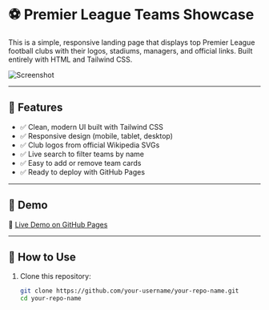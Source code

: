 # ⚽ Premier League Teams Showcase

This is a simple, responsive landing page that displays top Premier League football clubs with their logos, stadiums, managers, and official links. Built entirely with HTML and Tailwind CSS.

![Screenshot](./screenshot.png)

---

## 🌟 Features

- ✅ Clean, modern UI built with Tailwind CSS
- ✅ Responsive design (mobile, tablet, desktop)
- ✅ Club logos from official Wikipedia SVGs
- ✅ Live search to filter teams by name
- ✅ Easy to add or remove team cards
- ✅ Ready to deploy with GitHub Pages

---

## 📸 Demo

🔗 [Live Demo on GitHub Pages](https://your-username.github.io/your-repo-name/)

---

## 🚀 How to Use

1. Clone this repository:

   ```bash
   git clone https://github.com/your-username/your-repo-name.git
   cd your-repo-name
